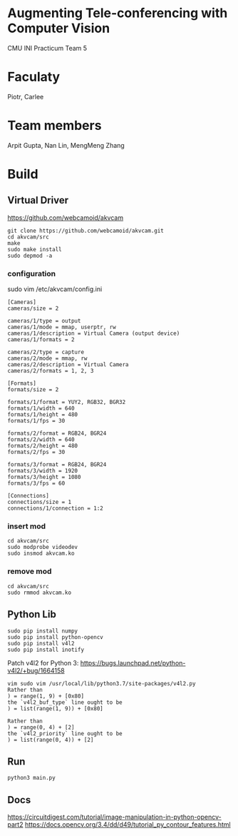 # Augmenting Tele-conferencing with Computer Vision
CMU INI Practicum Team 5

# Faculaty
Piotr, Carlee

# Team members
Arpit Gupta, Nan Lin, MengMeng Zhang


# Build
## Virtual Driver
https://github.com/webcamoid/akvcam
```
git clone https://github.com/webcamoid/akvcam.git
cd akvcam/src
make
sudo make install
sudo depmod -a
```

### configuration
sudo vim /etc/akvcam/config.ini
```
[Cameras]
cameras/size = 2

cameras/1/type = output
cameras/1/mode = mmap, userptr, rw
cameras/1/description = Virtual Camera (output device)
cameras/1/formats = 2

cameras/2/type = capture
cameras/2/mode = mmap, rw
cameras/2/description = Virtual Camera
cameras/2/formats = 1, 2, 3

[Formats]
formats/size = 2

formats/1/format = YUY2, RGB32, BGR32
formats/1/width = 640
formats/1/height = 480
formats/1/fps = 30

formats/2/format = RGB24, BGR24
formats/2/width = 640
formats/2/height = 480
formats/2/fps = 30

formats/3/format = RGB24, BGR24
formats/3/width = 1920
formats/3/height = 1080
formats/3/fps = 60

[Connections]
connections/size = 1
connections/1/connection = 1:2
```

### insert mod
```
cd akvcam/src
sudo modprobe videodev
sudo insmod akvcam.ko
```

### remove mod
```
cd akvcam/src
sudo rmmod akvcam.ko
```

## Python Lib
```
sudo pip install numpy
sudo pip install python-opencv
sudo pip install v4l2
sudo pip install inotify
```

Patch v4l2 for Python 3:
https://bugs.launchpad.net/python-v4l2/+bug/1664158
```
vim sudo vim /usr/local/lib/python3.7/site-packages/v4l2.py
Rather than
) = range(1, 9) + [0x80] 
the `v4l2_buf_type` line ought to be
) = list(range(1, 9)) + [0x80]

Rather than
) = range(0, 4) + [2]
the `v4l2_priority` line ought to be
) = list(range(0, 4)) + [2]
```

## Run
```
python3 main.py
```


## Docs
https://circuitdigest.com/tutorial/image-manipulation-in-python-opencv-part2
https://docs.opencv.org/3.4/dd/d49/tutorial_py_contour_features.html
